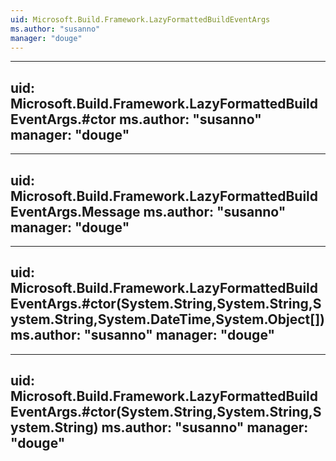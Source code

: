 ```yaml
---
uid: Microsoft.Build.Framework.LazyFormattedBuildEventArgs
ms.author: "susanno"
manager: "douge"
---
```


---
uid: Microsoft.Build.Framework.LazyFormattedBuildEventArgs.#ctor
ms.author: "susanno"
manager: "douge"
---

---
uid: Microsoft.Build.Framework.LazyFormattedBuildEventArgs.Message
ms.author: "susanno"
manager: "douge"
---

---
uid: Microsoft.Build.Framework.LazyFormattedBuildEventArgs.#ctor(System.String,System.String,System.String,System.DateTime,System.Object[])
ms.author: "susanno"
manager: "douge"
---

---
uid: Microsoft.Build.Framework.LazyFormattedBuildEventArgs.#ctor(System.String,System.String,System.String)
ms.author: "susanno"
manager: "douge"
---
